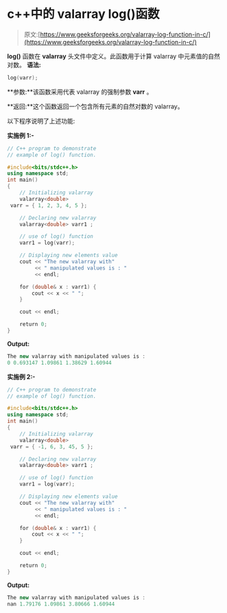 # c++中的 valarray log()函数

> 原文:[https://www.geeksforgeeks.org/valarray-log-function-in-c/](https://www.geeksforgeeks.org/valarray-log-function-in-c/)

**log()** 函数在 **valarray** 头文件中定义。此函数用于计算 valarray 中元素值的自然对数。
**语法:**

```cpp
log(varr);

```

**参数:**该函数采用代表 valarray 的强制参数 **varr** 。

**返回:**这个函数返回一个包含所有元素的自然对数的 valarray。

以下程序说明了上述功能:

**实施例 1:-**

```cpp
// C++ program to demonstrate
// example of log() function.

#include<bits/stdc++.h>
using namespace std; 
int main() 
{ 
    // Initializing valarray 
    valarray<double>
 varr = { 1, 2, 3, 4, 5 }; 

    // Declaring new valarray 
    valarray<double> varr1 ; 

    // use of log() function 
    varr1 = log(varr); 

    // Displaying new elements value
    cout << "The new valarray with"
         << " manipulated values is : "
         << endl;

    for (double& x : varr1) {
        cout << x << " ";
    }

    cout << endl;

    return 0;
} 
```

**Output:**

```cpp
The new valarray with manipulated values is : 
0 0.693147 1.09861 1.38629 1.60944

```

**实施例 2:-**

```cpp
// C++ program to demonstrate
// example of log() function.

#include<bits/stdc++.h>
using namespace std; 
int main() 
{ 
    // Initializing valarray 
    valarray<double>
 varr = { -1, 6, 3, 45, 5 }; 

    // Declaring new valarray 
    valarray<double> varr1 ; 

    // use of log() function 
    varr1 = log(varr); 

    // Displaying new elements value
    cout << "The new valarray with"
         << " manipulated values is : "
         << endl;

    for (double& x : varr1) {
        cout << x << " ";
    }

    cout << endl;

    return 0;
} 
```

**Output:**

```cpp
The new valarray with manipulated values is : 
nan 1.79176 1.09861 3.80666 1.60944

```